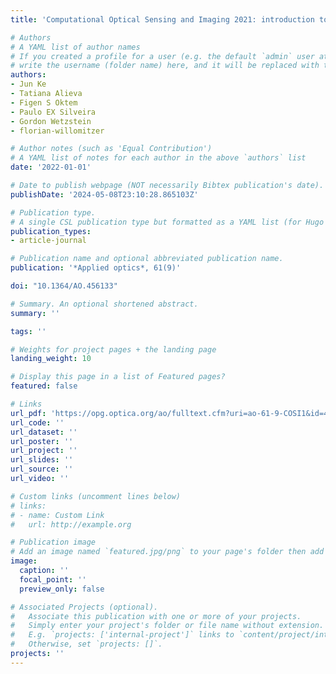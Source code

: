 ```yaml
---
title: 'Computational Optical Sensing and Imaging 2021: introduction to the feature issue'

# Authors
# A YAML list of author names
# If you created a profile for a user (e.g. the default `admin` user at `content/authors/admin/`), 
# write the username (folder name) here, and it will be replaced with their full name and linked to their profile.
authors:
- Jun Ke
- Tatiana Alieva
- Figen S Oktem
- Paulo EX Silveira
- Gordon Wetzstein
- florian-willomitzer

# Author notes (such as 'Equal Contribution')
# A YAML list of notes for each author in the above `authors` list
date: '2022-01-01'

# Date to publish webpage (NOT necessarily Bibtex publication's date).
publishDate: '2024-05-08T23:10:28.865103Z'

# Publication type.
# A single CSL publication type but formatted as a YAML list (for Hugo requirements).
publication_types:
- article-journal

# Publication name and optional abbreviated publication name.
publication: '*Applied optics*, 61(9)'

doi: "10.1364/AO.456133"

# Summary. An optional shortened abstract.
summary: ''

tags: ''

# Weights for project pages + the landing page
landing_weight: 10

# Display this page in a list of Featured pages?
featured: false

# Links
url_pdf: 'https://opg.optica.org/ao/fulltext.cfm?uri=ao-61-9-COSI1&id=470125'
url_code: ''
url_dataset: ''
url_poster: ''
url_project: ''
url_slides: ''
url_source: ''
url_video: ''

# Custom links (uncomment lines below)
# links:
# - name: Custom Link
#   url: http://example.org

# Publication image
# Add an image named `featured.jpg/png` to your page's folder then add a caption below.
image:
  caption: ''
  focal_point: ''
  preview_only: false

# Associated Projects (optional).
#   Associate this publication with one or more of your projects.
#   Simply enter your project's folder or file name without extension.
#   E.g. `projects: ['internal-project']` links to `content/project/internal-project/index.md`.
#   Otherwise, set `projects: []`.
projects: ''
---
```

